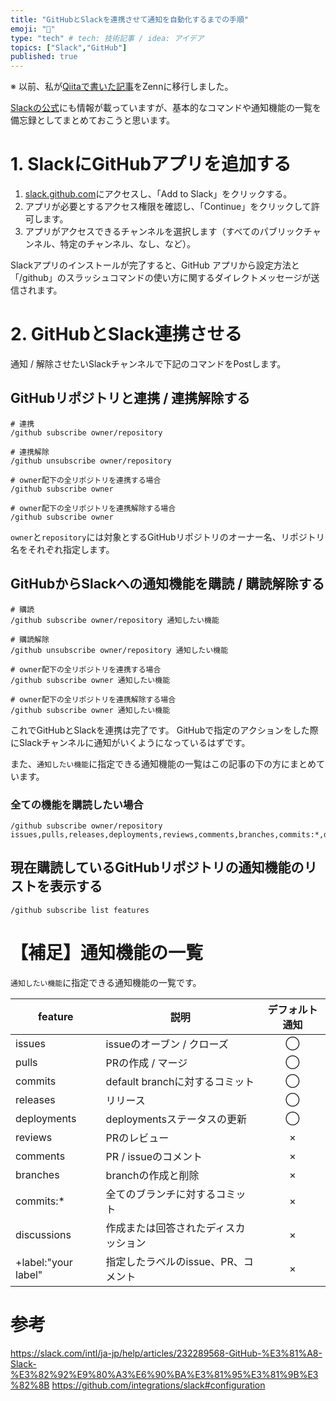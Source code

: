 ```yaml
---
title: "GitHubとSlackを連携させて通知を自動化するまでの手順"
emoji: "📝"
type: "tech" # tech: 技術記事 / idea: アイデア
topics: ["Slack","GitHub"]
published: true
---
```


※ 以前、私が[Qiitaで書いた記事](https://qiita.com/kino_puehddby/items/fdfb2c5fe91ca6815d9c)をZennに移行しました。


[Slackの公式](https://slack.com/intl/ja-jp/help/articles/232289568-GitHub-%E3%81%A8-Slack-%E3%82%92%E9%80%A3%E6%90%BA%E3%81%95%E3%81%9B%E3%82%8B)にも情報が載っていますが、基本的なコマンドや通知機能の一覧を備忘録としてまとめておこうと思います。

# 1. SlackにGitHubアプリを追加する

1. [slack.github.com](https://slack.github.com/)にアクセスし、「Add to Slack」をクリックする。
2. アプリが必要とするアクセス権限を確認し、「Continue」をクリックして許可します。
3. アプリがアクセスできるチャンネルを選択します（すべてのパブリックチャンネル、特定のチャンネル、なし、など）。

Slackアプリのインストールが完了すると、GitHub アプリから設定方法と「/github」のスラッシュコマンドの使い方に関するダイレクトメッセージが送信されます。

# 2. GitHubとSlack連携させる
通知 / 解除させたいSlackチャンネルで下記のコマンドをPostします。

## GitHubリポジトリと連携 / 連携解除する

```
# 連携
/github subscribe owner/repository

# 連携解除
/github unsubscribe owner/repository

# owner配下の全リポジトリを連携する場合
/github subscribe owner

# owner配下の全リポジトリを連携解除する場合
/github subscribe owner
```

`owner`と`repository`には対象とするGitHubリポジトリのオーナー名、リポジトリ名をそれぞれ指定します。

## GitHubからSlackへの通知機能を購読 / 購読解除する

```
# 購読
/github subscribe owner/repository 通知したい機能

# 購読解除
/github unsubscribe owner/repository 通知したい機能

# owner配下の全リポジトリを連携する場合
/github subscribe owner 通知したい機能

# owner配下の全リポジトリを連携解除する場合
/github subscribe owner 通知したい機能
```

これでGitHubとSlackを連携は完了です。
GitHubで指定のアクションをした際にSlackチャンネルに通知がいくようになっているはずです。

また、`通知したい機能`に指定できる通知機能の一覧はこの記事の下の方にまとめています。

### 全ての機能を購読したい場合

```
/github subscribe owner/repository issues,pulls,releases,deployments,reviews,comments,branches,commits:*,discussions
```

## 現在購読しているGitHubリポジトリの通知機能のリストを表示する

```
/github subscribe list features
```

# 【補足】通知機能の一覧

`通知したい機能`に指定できる通知機能の一覧です。

|feature|説明|デフォルト通知|
|---|---|:-:|
|issues|issueのオーブン / クローズ|◯|
|pulls|PRの作成 / マージ|◯|
|commits|default branchに対するコミット|◯|
|releases|リリース|◯|
|deployments|deploymentsステータスの更新|◯|
|reviews|PRのレビュー|×|
|comments|PR / issueのコメント|×|
|branches|branchの作成と削除|×|
|commits:*|全てのブランチに対するコミット|×|
|discussions|作成または回答されたディスカッション|×|
|+label:"your label"|指定したラベルのissue、PR、コメント|×|

# 参考
https://slack.com/intl/ja-jp/help/articles/232289568-GitHub-%E3%81%A8-Slack-%E3%82%92%E9%80%A3%E6%90%BA%E3%81%95%E3%81%9B%E3%82%8B
https://github.com/integrations/slack#configuration
